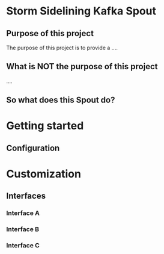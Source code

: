 <a name="storm-sideline-spout"></a>
# Storm Sidelining Kafka Spout

## Purpose of this project
The purpose of this project is to provide a ....

## What is NOT the purpose of this project
....  
 
## So what does this Spout do?

# Getting started
## Configuration

# Customization
## Interfaces
### Interface A
### Interface B
### Interface C



 
